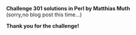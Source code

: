 **Challenge 301 solutions in Perl by Matthias Muth**
<br/>
(sorry,no blog post this time...)

**Thank you for the challenge!**
